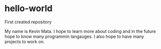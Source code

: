# hello-world
First created repository 

My name is Kevin Mata. I hope to learn more about coding and in the future hope to know many programmin langauges.
I also hope to have many projects to work on. 
